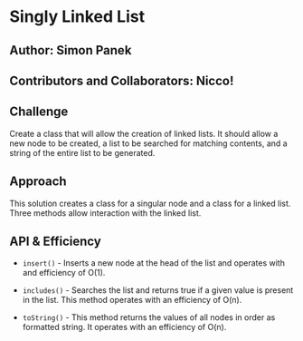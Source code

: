 # Singly Linked List

## Author: Simon Panek

## Contributors and Collaborators: Nicco!

## Challenge

Create a class that will allow the creation of linked lists. It should allow a new node to be created, a list to be searched for matching contents, and a string of the entire list to be generated.

## Approach 

This solution creates a class for a singular node and a class for a linked list. Three methods allow interaction with the linked list.

## API & Efficiency

- `insert()` - Inserts a new node at the head of the list and operates with and efficiency of O(1).

- `includes()` - Searches the list and returns true if a given value is present in the list. This method operates with an efficiency of O(n).

- `toString()` - This method returns the values of all nodes in order as formatted string. It operates with an efficiency of O(n).